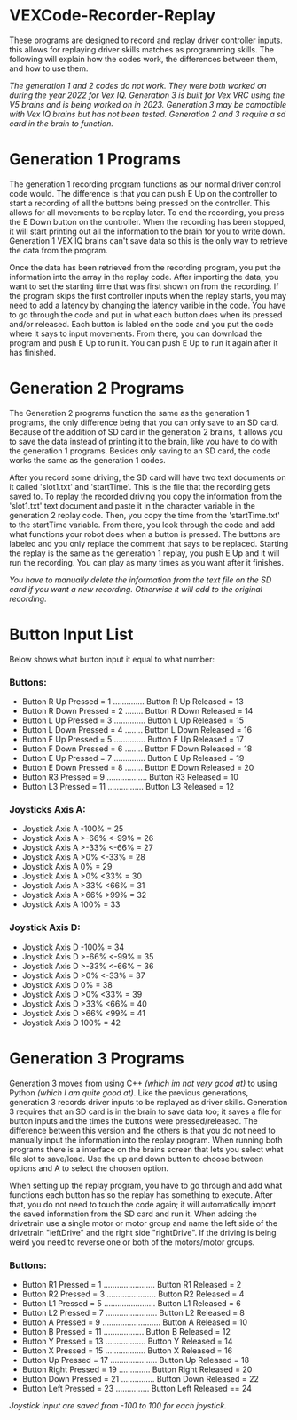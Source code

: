 # VEXCode-Recorder-Replay

These programs are designed to record and replay driver controller inputs. this allows for replaying driver skills matches as programming skills. The following will explain how the codes work, the differences between them, and how to use them. 

*The generation 1 and 2 codes do not work. They were both worked on during the year 2022 for Vex IQ. Generation 3 is built for Vex VRC using the V5 brains and is being worked on in 2023. Generation 3 may be compatible with Vex IQ brains but has not been tested. Generation 2 and 3 require a sd card in the brain to function.*

# Generation 1 Programs
The generation 1 recording program functions as our normal driver control code would. The difference is that you can push E Up on the controller to start a recording of all the buttons being pressed on the controller. This allows for all movements to be replay later. To end the recording, you press the E Down button on the controller. When the recording has been stopped, it will start printing out all the information to the brain for you to write down. Generation 1 VEX IQ brains can't save data so this is the only way to retrieve the data from the program. 

Once the data has been retrieved from the recording program, you put the information into the array in the replay code. After importing the data, you want to set the starting time that was first shown on from the recording. If the program skips the first controller inputs when the replay starts, you may need to add a latency by changing the latency varible in the code. You have to go through the code and put in what each button does when its pressed and/or released. Each button is labled on the code and you put the code where it says to input movements. From there, you can download the program and push E Up to run it. You can push E Up to run it again after it has finished.

# Generation 2 Programs
The Generation 2 programs function the same as the generation 1 programs, the only difference being that you can only save to an SD card. Because of the addition of SD card in the generation 2 brains, it allows you to save the data instead of printing it to the brain, like you have to do with the generation 1 programs. Besides only saving to an SD card, the code works the same as the generation 1 codes.

After you record some driving, the SD card will have two text documents on it called 'slot1.txt' and 'startTime'. This is the file that the recording gets saved to. To replay the recorded driving you copy the information from the 'slot1.txt' text document and paste it in the character variable in the generation 2 replay code. Then, you copy the time from the 'startTime.txt' to the startTime variable. From there, you look through the code and add what functions your robot does when a button is pressed. The buttons are labeled and you only replace the comment that says to be replaced. Starting the replay is the same as the generation 1 replay, you push E Up and it will run the recording. You can play as many times as you want after it finishes.

*You have to manually delete the information from the text file on the SD card if you want a new recording. Otherwise it will add to the original recording.*

# Button Input List
Below shows what button input it equal to what number:

### Buttons:

- Button R Up Pressed = 1 .............. Button R Up Released = 13 
- Button R Down Pressed = 2 ........ Button R Down Released = 14
- Button L Up Pressed = 3 .............. Button L Up Released = 15
- Button L Down Pressed = 4 ........ Button L Down Released = 16
- Button F Up Pressed = 5 .............. Button F Up Released = 17
- Button F Down Pressed = 6 ........ Button F Down Released = 18
- Button E Up Pressed = 7 .............. Button E Up Released = 19
- Button E Down Pressed = 8 ........ Button E Down Released = 20
- Button R3 Pressed = 9 .................. Button R3 Released = 10
- Button L3 Pressed = 11 ................ Button L3 Released = 12

### Joysticks Axis A:
- Joystick Axis A -100% = 25
- Joystick Axis A >-66% <-99% = 26
- Joystick Axis A >-33% <-66% = 27
- Joystick Axis A >0% <-33% = 28
- Joystick Axis A 0% = 29
- Joystick Axis A >0% <33% = 30
- Joystick Axis A >33% <66% = 31
- Joystick Axis A >66% >99% = 32
- Joystick Axis A 100% = 33

### Joystick Axis D:
- Joystick Axis D -100% = 34
- Joystick Axis D >-66% <-99% = 35
- Joystick Axis D >-33% <-66% = 36
- Joystick Axis D >0% <-33% = 37
- Joystick Axis D 0% = 38
- Joystick Axis D >0% <33% = 39
- Joystick Axis D >33% <66% = 40
- Joystick Axis D >66% <99% = 41
- Joystick Axis D 100% = 42

# Generation 3 Programs

Generation 3 moves from using C++ *(which im not very good at)* to using Python *(which I am quite good at)*. Like the previous generations, generation 3 records driver inputs to be replayed as driver skills. Generation 3 requires that an SD card is in the brain to save data too; it saves a file for button inputs and the times the buttons were pressed/released. The difference between this version and the others is that you do not need to manually input the information into the replay program. When running both programs there is a interface on the brains screen that lets you select what file slot to save/load. Use the up and down button to choose between options and A to select the choosen option.

When setting up the replay program, you have to go through and add what functions each button has so the replay has something to execute. After that, you do not need to touch the code again; it will automatically import the saved information from the SD card and run it. When adding the drivetrain use a single motor or motor group and name the left side of the drivetrain "leftDrive" and the right side "rightDrive". If the driving is being weird you need to reverse one or both of the motors/motor groups.

### Buttons:
- Button R1 Pressed = 1 ....................... Button R1 Released = 2
- Button R2 Pressed = 3 ...................... Button R2 Released = 4
- Button L1 Pressed = 5 ....................... Button L1 Released = 6
- Button L2 Pressed = 7 ....................... Button L2 Released = 8
- Button A Pressed = 9 .......................... Button A Released = 10
- Button B Pressed = 11 .................. Button B Released = 12
- Button Y Pressed = 13 .................. Button Y Released = 14
- Button X Pressed = 15 .................. Button X Released = 16
- Button Up Pressed = 17 ..................... Button Up Released = 18
- Button Right Pressed = 19 .............. Button Right Released = 20
- Button Down Pressed = 21 ............... Button Down Released = 22
- Button Left Pressed = 23 ............... Button Left Released == 24

*Joystick input are saved from -100 to 100 for each joystick.*
